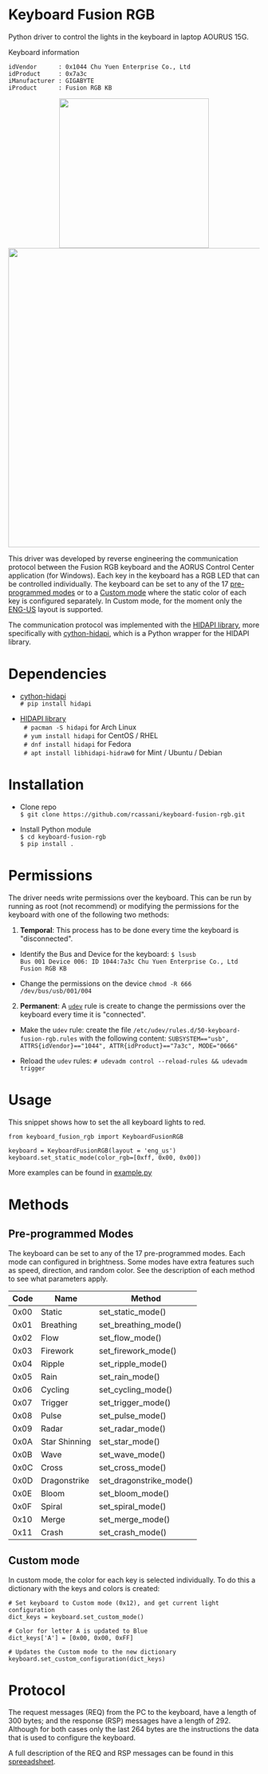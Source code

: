 # Keyboard Fusion RGB
Python driver to control the lights in the keyboard in laptop AOURUS 15G.

Keyboard information

```
idVendor      : 0x1044 Chu Yuen Enterprise Co., Ltd
idProduct     : 0x7a3c
iManufacturer : GIGABYTE
iProduct      : Fusion RGB KB  
```

<p align="center">
  <img src="https://user-images.githubusercontent.com/8238803/91067085-78d78480-e600-11ea-8f1c-b879a2a7a8d7.png" width="300" />
<img src="https://user-images.githubusercontent.com/8238803/91067102-80972900-e600-11ea-993d-059be89ce2dc.png" width="600" />
</p>

This driver was developed by reverse engineering the communication protocol between the Fusion RGB keyboard and the AORUS Control Center application (for Windows). Each key in the keyboard has a RGB LED that can be controlled individually. The keyboard can be set to any of the 17 [pre-programmed modes](https://github.com/rcassani/keyboard-fusion-rgb#pre-programmed-modes) or to a [Custom mode](https://github.com/rcassani/keyboard-fusion-rgb#custom-mode) where the static color of each key is configured separately. In Custom mode, for the moment only the [ENG-US](https://user-images.githubusercontent.com/8238803/91067102-80972900-e600-11ea-993d-059be89ce2dc.png) layout is supported.

The communication protocol was implemented with the [HIDAPI library](https://github.com/libusb/hidapi), more specifically with [cython-hidapi](https://github.com/trezor/cython-hidapi), which is a Python wrapper for the HIDAPI library.

# Dependencies
* [cython-hidapi](https://github.com/trezor/cython-hidapi)  
  `# pip install hidapi`

* [HIDAPI library](https://github.com/libusb/hidapi)    
  ` # pacman -S hidapi`   for Arch Linux  
  ` # yum install hidapi` for CentOS / RHEL  
  ` # dnf install hidapi` for Fedora  
  ` # apt install libhidapi-hidraw0` for Mint / Ubuntu / Debian

# Installation
* Clone repo  
  `$ git clone https://github.com/rcassani/keyboard-fusion-rgb.git`

* Install Python module  
  `$ cd keyboard-fusion-rgb`  
  `$ pip install .`

# Permissions
The driver needs write permissions over the keyboard. This can be run by running as root (not recommend) or modifying the permissions for the keyboard with one of the following two methods:

1. **Temporal**: This process has to be done every time the keyboard is "disconnected".

  * Identify the Bus and Device for the keyboard:
  `$ lsusb`  
  `Bus 001 Device 006: ID 1044:7a3c Chu Yuen Enterprise Co., Ltd Fusion RGB KB`

  * Change the permissions on the device
  `chmod -R 666  /dev/bus/usb/001/004`

2. **Permanent**: A [`udev`](https://wiki.archlinux.org/index.php/udev) rule is create to change the permissions over the keyboard every time it is "connected".

  * Make the u`dev` rule: create the file `/etc/udev/rules.d/50-keyboard-fusion-rgb.rules` with the following content:
  `SUBSYSTEM=="usb", ATTRS{idVendor}=="1044", ATTR{idProduct}=="7a3c", MODE="0666"`

  * Reload the `udev` rules:
  `# udevadm control --reload-rules && udevadm trigger`

# Usage
This snippet shows how to set the all keyboard lights to red.
```
from keyboard_fusion_rgb import KeyboardFusionRGB

keyboard = KeyboardFusionRGB(layout = 'eng_us')
keyboard.set_static_mode(color_rgb=[0xff, 0x00, 0x00])
```
More examples can be found in [example.py](https://github.com/rcassani/keyboard-fusion-rgb/blob/master/example.py)

# Methods
## Pre-programmed Modes
The keyboard can be set to any of the 17 pre-programmed modes.
Each mode can configured in brightness. Some modes have extra features such as speed, direction, and random color. See the description of each method to see what parameters apply.

| Code  | Name          | Method                  |
|----------|----------------|-------------------------|
|     0x00 | Static        | set_static_mode()       |
|     0x01 | Breathing     | set_breathing_mode()    |
|     0x02 | Flow          | set_flow_mode()         |
|     0x03 | Firework      | set_firework_mode()     |
|     0x04 | Ripple        | set_ripple_mode()       |
|     0x05 | Rain          | set_rain_mode()         |
|     0x06 | Cycling       | set_cycling_mode()      |
|     0x07 | Trigger       | set_trigger_mode()      |
|     0x08 | Pulse         | set_pulse_mode()        |
|     0x09 | Radar         | set_radar_mode()        |
|     0x0A | Star Shinning | set_star_mode()         |
|     0x0B | Wave          | set_wave_mode()         |
|     0x0C | Cross         | set_cross_mode()        |
|     0x0D | Dragonstrike  | set_dragonstrike_mode() |
|     0x0E | Bloom         | set_bloom_mode()        |
|     0x0F | Spiral        | set_spiral_mode()       |
|     0x10 | Merge         | set_merge_mode()        |
|     0x11 | Crash         | set_crash_mode()        |

## Custom mode
In custom mode, the color for each key is selected individually. To do this a dictionary with the keys and colors is created:
```
# Set keyboard to Custom mode (0x12), and get current light configuration
dict_keys = keyboard.set_custom_mode()

# Color for letter A is updated to Blue
dict_keys['A'] = [0x00, 0x00, 0xFF]

# Updates the Custom mode to the new dictionary
keyboard.set_custom_configuration(dict_keys)
```

# Protocol
The request messages (REQ) from the PC to the keyboard, have a length of 300 bytes; and the response (RSP) messages have a length of 292. Although for both cases only the last 264 bytes are the instructions the data that is used to configure the keyboard.

A full description of the REQ and RSP messages can be found in this [spreeadsheet](https://docs.google.com/spreadsheets/d/1ypcfDOhsm0H5z6wsgtpZg-oJ0oQ4zxjGwoJ37xBPDqA/edit?usp=sharing).
